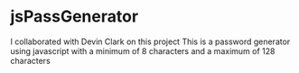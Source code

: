 # jsPassGenerator

I collaborated with Devin Clark on this project
This is a password generator using javascript with a minimum of 8 characters and a maximum of 128 characters
